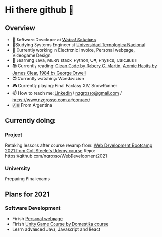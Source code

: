 # Hi there github 👋

## Overview

- 🏢 Software Developer at [Watea! Solutions](https://www.wateasolutions.com/)
- 📓Studying Systems Engineer at [Universidad Tecnologica Nacional](https://www.frba.utn.edu.ar/)
- 🔭 Currently working in Electronic Invoice, Personal webpage, Videogame Design
- 🌱 Learning Java, MERN stack, Python, C#, Physics, Calculus II
- 📚 Currently reading: [Clean Code by Robery C. Martin](https://www.goodreads.com/book/show/3735293-clean-code), [Atomic Habits by James Clear](https://www.goodreads.com/book/show/40121378-atomic-habits), [1984 by George Orwell](https://www.goodreads.com/book/show/40961427-1984)
- 📺 Currently watching: Wandavision
- 🎮 Currently playing: Final Fantasy XIV, SnowRunner
- 📫 How to reach me: [Linkedin](https://www.linkedin.com/in/nicolas-grosso/) / nzgrosso@gmail.com / https://www.nzgrosso.com.ar/contact/
- 🇦🇷 From Argentina

## Currently doing:
### Project
Retaking lessons after course revamp from: [Web Development Bootcamp 2021 from Colt Steele's Udemy course](https://www.udemy.com/course/the-web-developer-bootcamp/)
 Repo: https://github.com/ngrosso/WebDevelopment2021
 
### University
Preparing Final exams
 
 ## Plans for 2021
 ### Software Development
 - Finish [Personal webpage](https://nzgrosso.com.ar/)
 - Finish [Unity Game Course by Domestika course](https://github.com/ngrosso/UnityProject)
 - Learn advanced Java, Javascript and React
 


